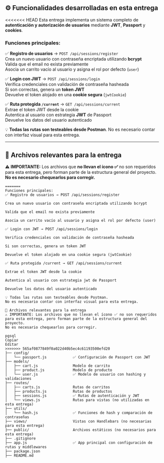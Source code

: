 ## ⚙️ Funcionalidades desarrolladas en esta entrega

<<<<<<< HEAD
Esta entrega implementa un sistema completo de **autenticación y autorización de usuarios** mediante **JWT**, **Passport** y **cookies**.

### Funciones principales:

✅ **Registro de usuarios** → `POST /api/sessions/register`  
Crea un nuevo usuario con contraseña encriptada utilizando **bcrypt**  
Valida que el email no exista previamente  
Asocia un carrito vacío al usuario y asigna el rol por defecto (`user`)  

✅ **Login con JWT** → `POST /api/sessions/login`  
Verifica credenciales con validación de contraseña hasheada  
Si son correctas, genera un **token JWT**  
Devuelve el token alojado en una **cookie segura** (`jwtCookie`)  

✅ **Ruta protegida `/current`** → `GET /api/sessions/current`  
Extrae el token JWT desde la cookie  
Autentica al usuario con estrategia **JWT** de Passport  
Devuelve los datos del usuario autenticado  

💡 **Todas las rutas son testeables desde Postman**. No es necesario contar con interfaz visual para esta entrega.

---

## 📁 Archivos relevantes para la entrega

⚠️ **IMPORTANTE:** Los archivos que **no llevan el ícono ✅** no son requeridos para esta entrega, pero forman parte de la estructura general del proyecto.  
**No es necesario chequearlos para corregir.**

```plaintext
=======
Funciones principales:
✅ Registro de usuarios → POST /api/sessions/register

Crea un nuevo usuario con contraseña encriptada utilizando bcrypt

Valida que el email no exista previamente

Asocia un carrito vacío al usuario y asigna el rol por defecto (user)

✅ Login con JWT → POST /api/sessions/login

Verifica credenciales con validación de contraseña hasheada

Si son correctas, genera un token JWT

Devuelve el token alojado en una cookie segura (jwtCookie)

✅ Ruta protegida /current → GET /api/sessions/current

Extrae el token JWT desde la cookie

Autentica al usuario con estrategia jwt de Passport

Devuelve los datos del usuario autenticado

💡 Todas las rutas son testeables desde Postman.
No es necesario contar con interfaz visual para esta entrega.

📁 Archivos relevantes para la entrega
⚠️ IMPORTANTE: Los archivos que no llevan el ícono ✅ no son requeridos para esta entrega, pero forman parte de la estructura general del proyecto.
No es necesario chequearlos para corregir.

pgsql
Copiar
Editar
>>>>>>> 565af0877849f0a022d40b5ec4c61193500efd20
├── config/
│   └── passport.js            ✅ Configuración de Passport con JWT
├── models/
│   ├── cart.js                Modelo de carrito
│   ├── product.js             Modelo de producto
│   └── user.js                ✅ Modelo de usuario con hashing y validaciones
├── routes/
│   ├── carts.js               Rutas de carritos
│   ├── products.js            Rutas de productos
│   ├── sessions.js            ✅ Rutas de autenticación y JWT
│   └── views.js               Rutas para vistas (no utilizadas en esta entrega)
├── utils/
│   └── hash.js                ✅ Funciones de hash y comparación de contraseñas
├── views/                     Vistas con Handlebars (no necesarias para esta entrega)
├── public/                    Archivos estáticos (no necesarios para esta entrega)
├── .gitignore
├── app.js                     ✅ App principal con configuración de rutas y middlewares
├── package.json
├── README.md
